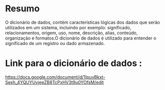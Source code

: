 # Resumo
O dicionário de dados, contém características lógicas dos dados que serão utilizados em um sistema, incluindo por exemplo: significado, relacionamentos, origem, uso, nome, descrição, alias, conteúdo, organização e formatos.O dicionário de dados é utilizado para entender o significado de um registro ou dado armazenado.

# Link para o dicionário de dados : 
https://docs.google.com/document/d/1IpuvBkxt-Sexh_4YQUYUvjeeZB8TcPxHV3t9u0YOfsM/edit
